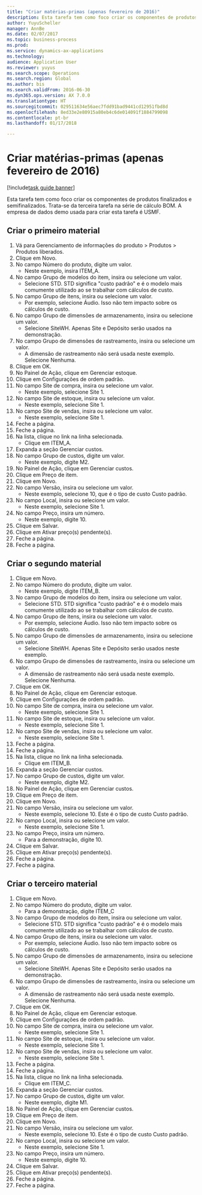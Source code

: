 ```yaml
--- 
title: "Criar matérias-primas (apenas fevereiro de 2016)"
description: Esta tarefa tem como foco criar os componentes de produtos finalizados e semifinalizados.
author: YuyuScheller
manager: AnnBe
ms.date: 02/07/2017
ms.topic: business-process
ms.prod: 
ms.service: dynamics-ax-applications
ms.technology: 
audience: Application User
ms.reviewer: yuyus
ms.search.scope: Operations
ms.search.region: Global
ms.author: bis
ms.search.validFrom: 2016-06-30
ms.dyn365.ops.version: AX 7.0.0
ms.translationtype: HT
ms.sourcegitcommit: 029511634e56aec7fdd91bad9441cd12951fbd8d
ms.openlocfilehash: 8ed33e2e80915a80eb4c6de014091f1884799098
ms.contentlocale: pt-br
ms.lasthandoff: 01/17/2018

---
```

# <a name="create-raw-materials-february-2016-only"></a>Criar matérias-primas (apenas fevereiro de 2016)

[!include[task guide banner](../../includes/task-guide-banner.md)]

Esta tarefa tem como foco criar os componentes de produtos finalizados e semifinalizados. Trata-se da terceira tarefa na série de cálculo BOM. A empresa de dados demo usada para criar esta tarefa é USMF.


## <a name="create-the-first-material"></a>Criar o primeiro material
1. Vá para Gerenciamento de informações do produto > Produtos > Produtos liberados.
2. Clique em Novo.
3. No campo Número do produto, digite um valor.
    * Neste exemplo, insira ITEM_A.  
4. No campo Grupo de modelos do item, insira ou selecione um valor.
    * Selecione STD. STD significa "custo padrão" e é o modelo mais comumente utilizado ao se trabalhar com cálculos de custo.  
5. No campo Grupo de itens, insira ou selecione um valor.
    * Por exemplo, selecione Áudio. Isso não tem impacto sobre os cálculos de custo.  
6. No campo Grupo de dimensões de armazenamento, insira ou selecione um valor.
    * Selecione SiteWH. Apenas Site e Depósito serão usados na demonstração.  
7. No campo Grupo de dimensões de rastreamento, insira ou selecione um valor.
    * A dimensão de rastreamento não será usada neste exemplo. Selecione Nenhuma.  
8. Clique em OK.
9. No Painel de Ação, clique em Gerenciar estoque.
10. Clique em Configurações de ordem padrão.
11. No campo Site de compra, insira ou selecione um valor.
    * Neste exemplo, selecione Site 1.  
12. No campo Site de estoque, insira ou selecione um valor.
    * Neste exemplo, selecione Site 1.  
13. No campo Site de vendas, insira ou selecione um valor.
    * Neste exemplo, selecione Site 1.  
14. Feche a página.
15. Feche a página.
16. Na lista, clique no link na linha selecionada.
    * Clique em ITEM_A.  
17. Expanda a seção Gerenciar custos.
18. No campo Grupo de custos, digite um valor.
    * Neste exemplo, digite M2.  
19. No Painel de Ação, clique em Gerenciar custos.
20. Clique em Preço de item.
21. Clique em Novo.
22. No campo Versão, insira ou selecione um valor.
    * Neste exemplo, selecione 10, que é o tipo de custo Custo padrão.  
23. No campo Local, insira ou selecione um valor.
    * Neste exemplo, selecione Site 1.  
24. No campo Preço, insira um número.
    * Neste exemplo, digite 10.  
25. Clique em Salvar.
26. Clique em Ativar preço(s) pendente(s).
27. Feche a página.
28. Feche a página.

## <a name="create-the-second-material"></a>Criar o segundo material
1. Clique em Novo.
2. No campo Número do produto, digite um valor.
    * Neste exemplo, digite ITEM_B.  
3. No campo Grupo de modelos do item, insira ou selecione um valor.
    * Selecione STD. STD significa "custo padrão" e é o modelo mais comumente utilizado ao se trabalhar com cálculos de custo.  
4. No campo Grupo de itens, insira ou selecione um valor.
    * Por exemplo, selecione Áudio. Isso não tem impacto sobre os cálculos de custo.  
5. No campo Grupo de dimensões de armazenamento, insira ou selecione um valor.
    * Selecione SiteWH. Apenas Site e Depósito serão usados neste exemplo.  
6. No campo Grupo de dimensões de rastreamento, insira ou selecione um valor.
    * A dimensão de rastreamento não será usada neste exemplo. Selecione Nenhuma.  
7. Clique em OK.
8. No Painel de Ação, clique em Gerenciar estoque.
9. Clique em Configurações de ordem padrão.
10. No campo Site de compra, insira ou selecione um valor.
    * Neste exemplo, selecione Site 1.  
11. No campo Site de estoque, insira ou selecione um valor.
    * Neste exemplo, selecione Site 1.  
12. No campo Site de vendas, insira ou selecione um valor.
    * Neste exemplo, selecione Site 1.  
13. Feche a página.
14. Feche a página.
15. Na lista, clique no link na linha selecionada.
    * Clique em ITEM_B.  
16. Expanda a seção Gerenciar custos.
17. No campo Grupo de custos, digite um valor.
    * Neste exemplo, digite M2.  
18. No Painel de Ação, clique em Gerenciar custos.
19. Clique em Preço de item.
20. Clique em Novo.
21. No campo Versão, insira ou selecione um valor.
    * Neste exemplo, selecione 10. Este é o tipo de custo Custo padrão.  
22. No campo Local, insira ou selecione um valor.
    * Neste exemplo, selecione Site 1.  
23. No campo Preço, insira um número.
    * Para a demonstração, digite 10.  
24. Clique em Salvar.
25. Clique em Ativar preço(s) pendente(s).
26. Feche a página.
27. Feche a página.

## <a name="create-the-third-material"></a>Criar o terceiro material
1. Clique em Novo.
2. No campo Número do produto, digite um valor.
    * Para a demonstração, digite ITEM_C  
3. No campo Grupo de modelos do item, insira ou selecione um valor.
    * Selecione STD. STD significa "custo padrão" e é o modelo mais comumente utilizado ao se trabalhar com cálculos de custo.  
4. No campo Grupo de itens, insira ou selecione um valor.
    * Por exemplo, selecione Áudio. Isso não tem impacto sobre os cálculos de custo.  
5. No campo Grupo de dimensões de armazenamento, insira ou selecione um valor.
    * Selecione SiteWH. Apenas Site e Depósito serão usados na demonstração.  
6. No campo Grupo de dimensões de rastreamento, insira ou selecione um valor.
    * A dimensão de rastreamento não será usada neste exemplo. Selecione Nenhuma.  
7. Clique em OK.
8. No Painel de Ação, clique em Gerenciar estoque.
9. Clique em Configurações de ordem padrão.
10. No campo Site de compra, insira ou selecione um valor.
    * Neste exemplo, selecione Site 1.  
11. No campo Site de estoque, insira ou selecione um valor.
    * Neste exemplo, selecione Site 1.  
12. No campo Site de vendas, insira ou selecione um valor.
    * Neste exemplo, selecione Site 1.  
13. Feche a página.
14. Feche a página.
15. Na lista, clique no link na linha selecionada.
    * Clique em ITEM_C.  
16. Expanda a seção Gerenciar custos.
17. No campo Grupo de custos, digite um valor.
    * Neste exemplo, digite M1.  
18. No Painel de Ação, clique em Gerenciar custos.
19. Clique em Preço de item.
20. Clique em Novo.
21. No campo Versão, insira ou selecione um valor.
    * Neste exemplo, selecione 10. Este é o tipo de custo Custo padrão.  
22. No campo Local, insira ou selecione um valor.
    * Neste exemplo, selecione Site 1.  
23. No campo Preço, insira um número.
    * Neste exemplo, digite 10.  
24. Clique em Salvar.
25. Clique em Ativar preço(s) pendente(s).
26. Feche a página.
27. Feche a página.


